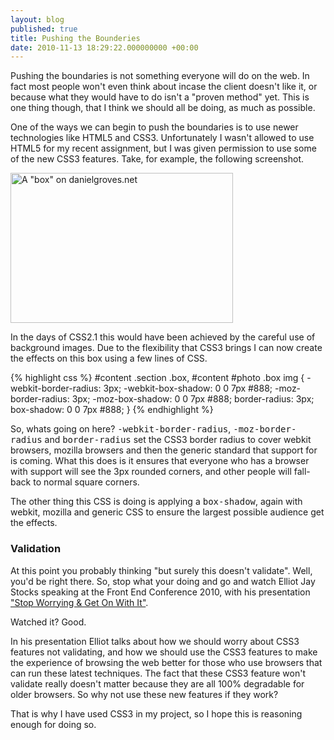 ```yaml
---
layout: blog
published: true
title: Pushing the Bounderies
date: 2010-11-13 18:29:22.000000000 +00:00
---
```

Pushing the boundaries is not something everyone will do on the web.  In fact most people won't even think about incase the client doesn't like it, or because what they would have to do isn't a "proven method" yet.  This is one thing though, that I think we should all be doing, as much as possible.  

One of the ways we can begin to push the boundaries is to use newer technologies like HTML5 and CSS3. Unfortunately I wasn't allowed to use HTML5 for my recent assignment, but I was given permission to use some of the new CSS3 features.  Take, for example, the following screenshot.  

<img src="http://daniel-groves.co.uk/wordpress/wp-content/uploads/2010/11/Screen-shot-2010-11-13-at-10.29.11.png" alt="A &quot;box&quot; on danielgroves.net" title="A &quot;box&quot; on danielgroves.net" width="356" height="240" class="size-full wp-image-334" />

In the days of CSS2.1 this would have been achieved by the careful use of background images.  Due to the flexibility that CSS3 brings I can now create the effects on this box using a few lines of CSS.  

{% highlight css %}
#content .section .box, #content #photo .box img {
	-webkit-border-radius: 3px;
	-webkit-box-shadow: 0 0 7px #888;
	-moz-border-radius: 3px;
	-moz-box-shadow: 0 0 7px #888;
	border-radius: 3px;
	box-shadow: 0 0 7px #888;
}
{% endhighlight %}

So, whats going on here?  <tt>-webkit-border-radius</tt>, <tt>-moz-border-radius</tt> and <tt>border-radius</tt> set the CSS3 border radius to cover webkit browsers, mozilla browsers and then the generic standard that support for is coming.  What this does is it ensures that everyone who has a browser with support will see the 3px rounded corners, and other people will fall-back to normal square corners.  

The other thing this CSS is doing is applying a <tt>box-shadow</tt>, again with webkit, mozilla and generic CSS to ensure the largest possible audience get the effects.  

### Validation

At this point you probably thinking "but surely this doesn't validate".  Well, you'd be right there.  So, stop what your doing and go and watch Elliot Jay Stocks speaking at the Front End Conference 2010, with his presentation ["Stop Worrying &amp; Get On With It"](http://www.frontend2010.com/video/elliot-jay-stocks "Elliot Jay Stocks presentation at Front End Conf, 2010").  

Watched it? Good.  

In his presentation Elliot talks about how we should worry about CSS3 features not validating, and how we should use the CSS3 features to make the experience of browsing the web better for those who use browsers that can run these latest techniques.  The fact that these CSS3 feature won't validate really doesn't matter because they are all 100% degradable for older browsers.  So why not use these new features if they work?

That is why I have used CSS3 in my project, so I hope this is reasoning enough for doing so.  
